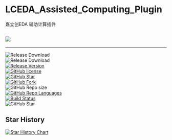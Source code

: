 # LCEDA_Assisted_Computing_Plugin

嘉立创EDA 辅助计算插件

## ![](https://socialify.git.ci/xiaowine/LCEDA_Assisted_Computing_Plugin/image?description=1&descriptionEditable=%e5%98%89%e7%ab%8b%e5%88%9bEDA+%e8%be%85%e5%8a%a9%e8%ae%a1%e7%ae%97%e6%8f%92%e4%bb%b6&language=1&name=1&owner=1&theme=Auto)

---

![Release Download](https://img.shields.io/github/downloads/xiaowine/LCEDA_Assisted_Computing_Plugin/total?style=flat-square)  
![Release Download](https://img.shields.io/github/downloads/xiaowine/LCEDA_Assisted_Computing_Plugin/total?style=flat-square)  
[![Release Version](https://img.shields.io/github/v/release/xiaowine/LCEDA_Assisted_Computing_Plugin?style=flat-square)](https://github.com/xiaowine/LCEDA_Assisted_Computing_Plugin/releases/latest)  
[![GitHub license](https://img.shields.io/github/license/xiaowine/LCEDA_Assisted_Computing_Plugin?style=flat-square)](https://github.com/xiaowine/LCEDA_Assisted_Computing_Plugin/LICENSE)  
[![GitHub Star](https://img.shields.io/github/stars/xiaowine/LCEDA_Assisted_Computing_Plugin?style=flat-square)](https://github.com/xiaowine/LCEDA_Assisted_Computing_Plugin/stargazers)  
[![GitHub Fork](https://img.shields.io/github/forks/xiaowine/LCEDA_Assisted_Computing_Plugin?style=flat-square)](https://github.com/xiaowine/LCEDA_Assisted_Computing_Plugin/network/members)  
![GitHub Repo size](https://img.shields.io/github/repo-size/xiaowine/LCEDA_Assisted_Computing_Plugin?style=flat-square&color=3cb371)  
[![GitHub Repo Languages](https://img.shields.io/github/languages/top/xiaowine/LCEDA_Assisted_Computing_Plugin?style=flat-square)](https://github.com/xiaowine/LCEDA_Assisted_Computing_Plugin/search?l=koltin)  
[![Build Status](https://img.shields.io/endpoint.svg?url=https%3A%2F%2Factions-badge.atrox.dev%2F577fkj%2FStatusBarLyric%2Fbadge%3Fref%3Dmain&style=flat)](https://actions-badge.atrox.dev/xiaowine/LCEDA_Assisted_Computing_Plugin/goto?ref=main)  
![GitHub Star](https://img.shields.io/github/stars/xiaowine/LCEDA_Assisted_Computing_Plugin.svg?style=social)

## Star History

[![Star History Chart](https://api.star-history.com/svg?repos=xiaowine/LCEDA_Assisted_Computing_Plugin&type=Timeline)](https://star-history.com/#xiaowine/LCEDA_Assisted_Computing_Plugin&Timeline)
